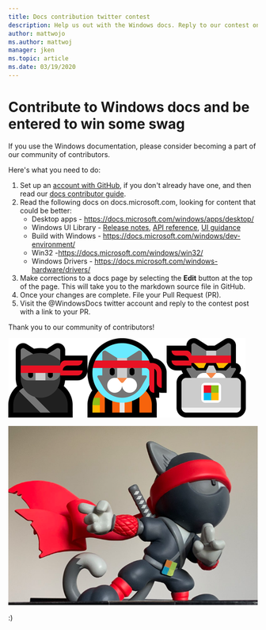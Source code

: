 ```yaml
---
title: Docs contribution twitter contest
description: Help us out with the Windows docs. Reply to our contest on the WindowsDocs twitter and we'll add you to the swag raffle.
author: mattwojo 
ms.author: mattwoj 
manager: jken
ms.topic: article
ms.date: 03/19/2020
---
```


# Contribute to Windows docs and be entered to win some swag

If you use the Windows documentation, please consider becoming a part of our community of contributors.

Here's what you need to do:

1. Set up an [account with GitHub](https://github.com/join), if you don't already have one, and then read our [docs contributor guide](https://docs.microsoft.com/contribute/).
2. Read the following docs on docs.microsoft.com, looking for content that could be better:
    - Desktop apps - https://docs.microsoft.com/windows/apps/desktop/
    - Windows UI Library - [Release notes](https://docs.microsoft.com/en-us/uwp/toolkits/), [API reference](https://docs.microsoft.com/en-us/uwp/api/overview/winui/), [UI guidance](https://docs.microsoft.com/en-us/windows/uwp/design/controls-and-patterns/)
    - Build with Windows - https://docs.microsoft.com/windows/dev-environment/
    - Win32  -https://docs.microsoft.com/windows/win32/
    - Windows Drivers - https://docs.microsoft.com/windows-hardware/drivers/
3. Make corrections to a docs page by selecting the **Edit** button at the top of the page. This will take you to the markdown source file in GitHub.
4. Once your changes are complete. File your Pull Request (PR).
5. Visit the @WindowsDocs twitter account and reply to the contest post with a link to your PR.

Thank you to our community of contributors!

![Windows Ninja Cat](images/ninjacat-emoji.png)

![Windows Ninja Cat statue](images/ninjacat-statue.png)

:)
